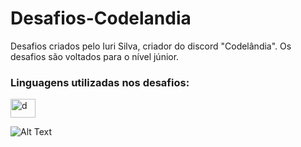 # Desafios-Codelandia
Desafios criados pelo Iuri Silva, criador do discord "Codelândia". Os desafios são voltados para o nível júnior.


### Linguagens utilizadas nos desafios:

<p align="left">
<a href="https://www.hackerrank.com/d" target="blank"><img align="center" src="https://raw.githubusercontent.com/rahuldkjain/github-profile-readme-generator/master/src/images/icons/Social/hackerrank.svg" alt="d" height="30" width="40" /></a>
</p>

![Alt Text](hhttps://media.giphy.com/media/xUPGcwdPRH2Lg6A2Ry/giphy.gif)

